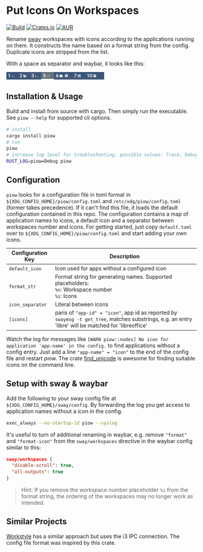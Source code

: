 # Put Icons On Workspaces

[![Build](https://img.shields.io/github/actions/workflow/status/KuabeM/piow/build_master.yml?branch=master)](https://github.com/KuabeM/piow/actions?query=workflow%3Abuild-master)
[![Crates.io](https://img.shields.io/crates/v/piow.svg)](https://crates.io/crates/piow)
[![AUR](https://img.shields.io/aur/version/piow-bin)](https://aur.archlinux.org/packages/piow-bin)

Rename [sway] workspaces with icons according to the applications running on them. It constructs the
name based on a format string from the config. Duplicate icons are stripped from the list.

With a space as separator and waybar, it looks like this:

![](piow.png)

## Installation & Usage

Build and install from source with cargo. Then simply run the executable. See `piow --help` for
supported cli options.

```bash
# install
cargo install piow
# run
piow
# increase log level for troubleshooting, possible values: Trace, Debug, Info, Warn, Error
RUST_LOG=piow=Debug piow
```

## Configuration

`piow` looks for a configuration file in toml format in `${XDG_CONFIG_HOME}/piow/config.toml` and
`/etc/xdg/piow/config.toml` (former takes precedence). If it can't find this file, it loads the
default configuration contained in this repo. The configuration contains a map of application names
to icons, a default icon and a separator between workspaces number and icons. For getting started,
just copy `default.toml` over to `${XDG_CONFIG_HOME}/piow/config.toml` and start adding your own
icons.

| Configuration Key | Description                                                                                                                                            |
|-------------------|--------------------------------------------------------------------------------------------------------------------------------------------------------|
| `default_icon`    | Icon used for apps without a configured icon                                                                                                           |
| `format_str`      | Format string for generating names. Supported placeholders:<br/>  `%n`: Workspace number<br/>  `%i`: Icons                                             |
| `icon_separator`  | Literal between icons                                                                                                                                  |
| `[icons]`         | paris of `"app-id" = "icon"`, app id as reported by `swaymsg -t get_tree`, matches substrings, e.g. an entry 'libre' will be matched for 'libreoffice' |

Watch the log for messages like `[WARN piow::nodes] No icon for application 'app-name' in the
config.` to find applications without a config entry. Just add a line `"app-name" = "icon"` to the
end of the config file and restart piow. The crate [find_unicode] is awesome for finding suitable
icons on the command line.

## Setup with sway & waybar

Add the following to your sway config file at `${XDG_CONFIG_HOME}/sway/config`. By forwarding the
log you get access to application names without a icon in the config.

```bash
exec_always --no-startup-id piow --syslog
```

It's useful to turn of additional renaming in waybar, e.g. remove `"format"` and `"format-icon"`
from the `sway/workspaces` directive in the waybar config similar to this:

```json
sway/workspaces {
  "disable-scroll": true,
  "all-outputs": true
}
```

> Hint: If you remove the workspace number placeholder `%i` from the format string, the ordering of
> the workspaces may no longer work as intended.

## Similar Projects

[Workstyle] has a similar approach but uses the i3 IPC connection. The config file format was
inspired by this crate.

[sway]: https://github.com/swaywm/sway
[find_unicode]: https://crates.io/crates/find_unicode
[Workstyle]: https://github.com/pierrechevalier83/workstyle
